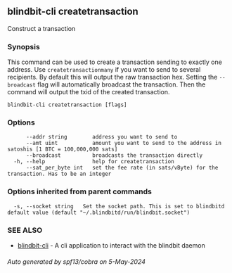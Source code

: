 ## blindbit-cli createtransaction

Construct a transaction

### Synopsis

This command can be used to create a transaction sending to exactly one address.
Use `createtransactionmany` if you want to send to several recipients.
By default this will output the raw transaction hex.
Setting the `--broadcast` flag will automatically broadcast the transaction.
Then the command will output the txid of the created transaction.

```
blindbit-cli createtransaction [flags]
```

### Options

```
      --addr string        address you want to send to
      --amt uint           amount you want to send to the address in satoshis [1 BTC = 100,000,000 sats]
      --broadcast          broadcasts the transaction directly
  -h, --help               help for createtransaction
      --sat_per_byte int   set the fee rate (in sats/vByte) for the transaction. Has to be an integer
```

### Options inherited from parent commands

```
  -s, --socket string   Set the socket path. This is set to blindbitd default value (default "~/.blindbitd/run/blindbit.socket")
```

### SEE ALSO

* [blindbit-cli](blindbit-cli.md)	 - A cli application to interact with the blindbit daemon

###### Auto generated by spf13/cobra on 5-May-2024
